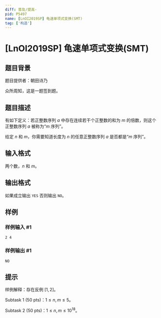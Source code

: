 ```yaml
---
diff: 普及/提高-
pid: P5497
name: [LnOI2019SP] 龟速单项式变换(SMT)
tag: ['构造']
---
```

# [LnOI2019SP] 龟速单项式变换(SMT)
## 题目背景

题目提供者：朝田诗乃

众所周知，这是一题签到题。
## 题目描述

有如下定义：若正整数序列 $a$ 中存在连续若干个正整数的和为 $m$ 的倍数，则这个正整数序列 $a$ 被称为“$m$ 序列”。

给定 $n$ 和 $m$，你需要知道长度为 $n$ 的任意正整数序列 $a$ 是否都是“$m$ 序列”。
## 输入格式

两个数，$n$ 和 $m$。
## 输出格式

如果成立输出 `YES` 否则输出 `NO`。
## 样例

### 样例输入 #1
```
2 4

```
### 样例输出 #1
```
NO

```
## 提示

样例解释：存在反例 $[1, 2]$。

Subtask 1 (50 pts)：$1 \le n, m \le 5$。

Subtask 2 (50 pts)：$1 \le n, m \le {10}^{18}$。
